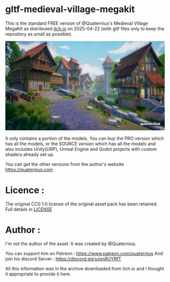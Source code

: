 # gltf-medieval-village-megakit
This is the standard FREE version of @Quaternius's Medieval Village MegaKit as distributed [itch.io](https://quaternius.itch.io/medieval-village-megakit) on 2025-04-22 (with gltf files only to keep the repository as small as possible).

![Preview image](Preview.jpg)

It only contains a portion of the models. You can buy the PRO version which has all the models, or the SOURCE version which has all the models and also includes Unity(URP), Unreal Engine and Godot projects with custom shaders already set up.

You can get the other versions from the author's website https://quaternius.com

# Licence :
The original CC0 1.0 license of the original asset pack has been retained. Full details in [LICENSE](https://github.com/J-Ponzo/gltf-medieval-village-megakit/blob/main/LICENSE)

# Author :
I'm not the author of the asset. It was created by @Quaternius.

You can support him on Patreon : https://www.patreon.com/quaternius
And join his discord Server : https://discord.gg/vJqnRUYRfT

All this information was in the archive downloaded from itch.io and I thought it appropriate to provide it here.
